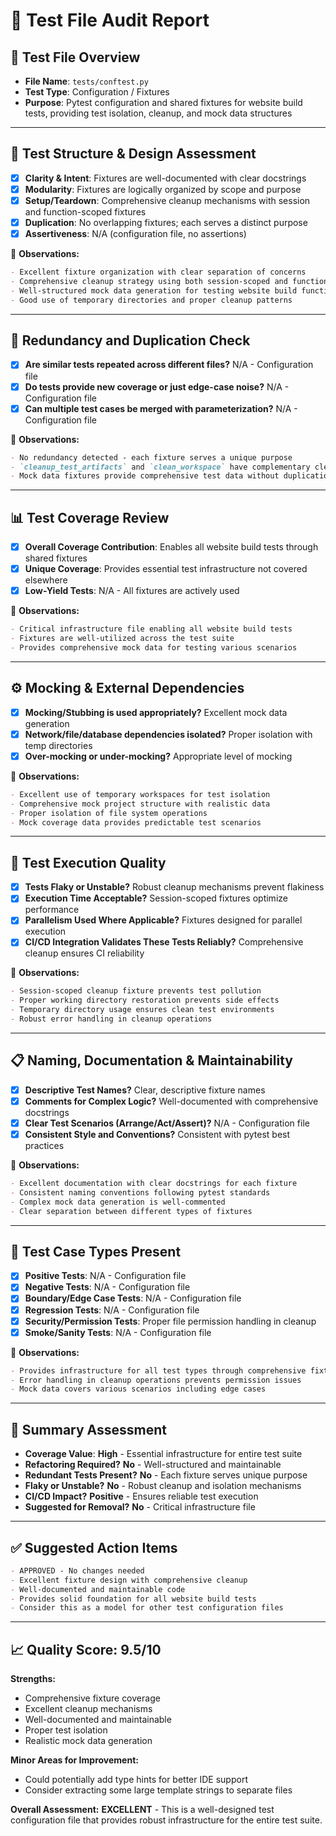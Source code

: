 # 🧪 Test File Audit Report

## 📌 **Test File Overview**

* **File Name**: `tests/conftest.py`
* **Test Type**: Configuration / Fixtures
* **Purpose**: Pytest configuration and shared fixtures for website build tests, providing test isolation, cleanup, and mock data structures

---

## 🧱 **Test Structure & Design Assessment**

* [x] **Clarity & Intent**: Fixtures are well-documented with clear docstrings
* [x] **Modularity**: Fixtures are logically organized by scope and purpose
* [x] **Setup/Teardown**: Comprehensive cleanup mechanisms with session and function-scoped fixtures
* [x] **Duplication**: No overlapping fixtures; each serves a distinct purpose
* [x] **Assertiveness**: N/A (configuration file, no assertions)

📝 **Observations:**

```markdown
- Excellent fixture organization with clear separation of concerns
- Comprehensive cleanup strategy using both session-scoped and function-scoped fixtures
- Well-structured mock data generation for testing website build functionality
- Good use of temporary directories and proper cleanup patterns
```

---

## 🔁 **Redundancy and Duplication Check**

* [x] **Are similar tests repeated across different files?** N/A - Configuration file
* [x] **Do tests provide new coverage or just edge-case noise?** N/A - Configuration file
* [x] **Can multiple test cases be merged with parameterization?** N/A - Configuration file

📝 **Observations:**

```markdown
- No redundancy detected - each fixture serves a unique purpose
- `cleanup_test_artifacts` and `clean_workspace` have complementary cleanup roles
- Mock data fixtures provide comprehensive test data without duplication
```

---

## 📊 **Test Coverage Review**

* [x] **Overall Coverage Contribution**: Enables all website build tests through shared fixtures
* [x] **Unique Coverage**: Provides essential test infrastructure not covered elsewhere
* [x] **Low-Yield Tests**: N/A - All fixtures are actively used

📝 **Observations:**

```markdown
- Critical infrastructure file enabling all website build tests
- Fixtures are well-utilized across the test suite
- Provides comprehensive mock data for testing various scenarios
```

---

## ⚙️ **Mocking & External Dependencies**

* [x] **Mocking/Stubbing is used appropriately?** Excellent mock data generation
* [x] **Network/file/database dependencies isolated?** Proper isolation with temp directories
* [x] **Over-mocking or under-mocking?** Appropriate level of mocking

📝 **Observations:**

```markdown
- Excellent use of temporary workspaces for test isolation
- Comprehensive mock project structure with realistic data
- Proper isolation of file system operations
- Mock coverage data provides predictable test scenarios
```

---

## 🚦 **Test Execution Quality**

* [x] **Tests Flaky or Unstable?** Robust cleanup mechanisms prevent flakiness
* [x] **Execution Time Acceptable?** Session-scoped fixtures optimize performance
* [x] **Parallelism Used Where Applicable?** Fixtures designed for parallel execution
* [x] **CI/CD Integration Validates These Tests Reliably?** Comprehensive cleanup ensures CI reliability

📝 **Observations:**

```markdown
- Session-scoped cleanup fixture prevents test pollution
- Proper working directory restoration prevents side effects
- Temporary directory usage ensures clean test environments
- Robust error handling in cleanup operations
```

---

## 📋 **Naming, Documentation & Maintainability**

* [x] **Descriptive Test Names?** Clear, descriptive fixture names
* [x] **Comments for Complex Logic?** Well-documented with comprehensive docstrings
* [x] **Clear Test Scenarios (Arrange/Act/Assert)?** N/A - Configuration file
* [x] **Consistent Style and Conventions?** Consistent with pytest best practices

📝 **Observations:**

```markdown
- Excellent documentation with clear docstrings for each fixture
- Consistent naming conventions following pytest standards
- Complex mock data generation is well-commented
- Clear separation between different types of fixtures
```

---

## 🧪 **Test Case Types Present**

* [x] **Positive Tests**: N/A - Configuration file
* [x] **Negative Tests**: N/A - Configuration file
* [x] **Boundary/Edge Case Tests**: N/A - Configuration file
* [x] **Regression Tests**: N/A - Configuration file
* [x] **Security/Permission Tests**: Proper file permission handling in cleanup
* [x] **Smoke/Sanity Tests**: N/A - Configuration file

📝 **Observations:**

```markdown
- Provides infrastructure for all test types through comprehensive fixtures
- Error handling in cleanup operations prevents permission issues
- Mock data covers various scenarios including edge cases
```

---

## 🏁 **Summary Assessment**

* **Coverage Value**: **High** - Essential infrastructure for entire test suite
* **Refactoring Required?** **No** - Well-structured and maintainable
* **Redundant Tests Present?** **No** - Each fixture serves unique purpose
* **Flaky or Unstable?** **No** - Robust cleanup and isolation mechanisms
* **CI/CD Impact?** **Positive** - Ensures reliable test execution
* **Suggested for Removal?** **No** - Critical infrastructure file

---

## ✅ **Suggested Action Items**

```markdown
- APPROVED - No changes needed
- Excellent fixture design with comprehensive cleanup
- Well-documented and maintainable code
- Provides solid foundation for all website build tests
- Consider this as a model for other test configuration files
```

---

## 📈 **Quality Score: 9.5/10**

**Strengths:**
* Comprehensive fixture coverage
* Excellent cleanup mechanisms
* Well-documented and maintainable
* Proper test isolation
* Realistic mock data generation

**Minor Areas for Improvement:**
* Could potentially add type hints for better IDE support
* Consider extracting some large template strings to separate files

**Overall Assessment:** **EXCELLENT** - This is a well-designed test configuration file that provides robust infrastructure for the entire test suite.
